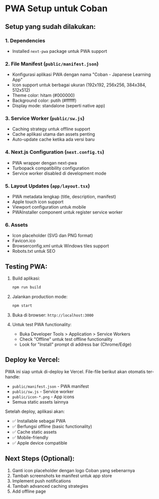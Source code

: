 # PWA Setup untuk Coban

## Setup yang sudah dilakukan:

### 1. Dependencies
- Installed `next-pwa` package untuk PWA support

### 2. File Manifest (`public/manifest.json`)
- Konfigurasi aplikasi PWA dengan nama "Coban - Japanese Learning App"
- Icon support untuk berbagai ukuran (192x192, 256x256, 384x384, 512x512)
- Theme color: hitam (#000000)
- Background color: putih (#ffffff)
- Display mode: standalone (seperti native app)

### 3. Service Worker (`public/sw.js`)
- Caching strategy untuk offline support
- Cache aplikasi utama dan assets penting
- Auto-update cache ketika ada versi baru

### 4. Next.js Configuration (`next.config.ts`)
- PWA wrapper dengan next-pwa
- Turbopack compatibility configuration
- Service worker disabled di development mode

### 5. Layout Updates (`app/layout.tsx`)
- PWA metadata lengkap (title, description, manifest)
- Apple touch icon support
- Viewport configuration untuk mobile
- PWAInstaller component untuk register service worker

### 6. Assets
- Icon placeholder (SVG dan PNG format)
- Favicon.ico
- Browserconfig.xml untuk Windows tiles support
- Robots.txt untuk SEO

## Testing PWA:

1. Build aplikasi:
   ```bash
   npm run build
   ```

2. Jalankan production mode:
   ```bash
   npm start
   ```

3. Buka di browser: `http://localhost:3000`

4. Untuk test PWA functionality:
   - Buka Developer Tools > Application > Service Workers
   - Check "Offline" untuk test offline functionality
   - Look for "Install" prompt di address bar (Chrome/Edge)

## Deploy ke Vercel:

PWA ini siap untuk di-deploy ke Vercel. File-file berikut akan otomatis ter-handle:

- `public/manifest.json` - PWA manifest
- `public/sw.js` - Service worker
- `public/icon-*.png` - App icons
- Semua static assets lainnya

Setelah deploy, aplikasi akan:
- ✅ Installable sebagai PWA
- ✅ Berfungsi offline (basic functionality)
- ✅ Cache static assets
- ✅ Mobile-friendly
- ✅ Apple device compatible

## Next Steps (Optional):

1. Ganti icon placeholder dengan logo Coban yang sebenarnya
2. Tambah screenshots ke manifest untuk app store
3. Implement push notifications
4. Tambah advanced caching strategies
5. Add offline page